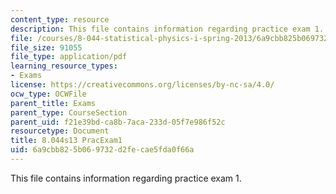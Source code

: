 ```yaml
---
content_type: resource
description: This file contains information regarding practice exam 1.
file: /courses/8-044-statistical-physics-i-spring-2013/6a9cbb825b069732d2fecae5fda0f66a_MIT8_044S14_practexam1_03.pdf
file_size: 91055
file_type: application/pdf
learning_resource_types:
- Exams
license: https://creativecommons.org/licenses/by-nc-sa/4.0/
ocw_type: OCWFile
parent_title: Exams
parent_type: CourseSection
parent_uid: f21e39bd-ca8b-7aca-233d-05f7e986f52c
resourcetype: Document
title: 8.044s13 PracExam1
uid: 6a9cbb82-5b06-9732-d2fe-cae5fda0f66a
---
```

This file contains information regarding practice exam 1.